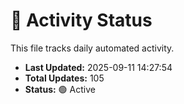 # 🤖 Activity Status

This file tracks daily automated activity.

- **Last Updated:** 2025-09-11 14:27:54
- **Total Updates:** 105
- **Status:** 🟢 Active
